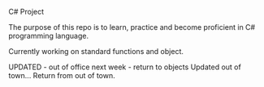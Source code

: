 C# Project

The purpose of this repo is to learn, practice and become proficient in C# programming language.

Currently working on standard functions and object.

UPDATED - out of office next week - return to objects
Updated out of town...
Return from out of town.
